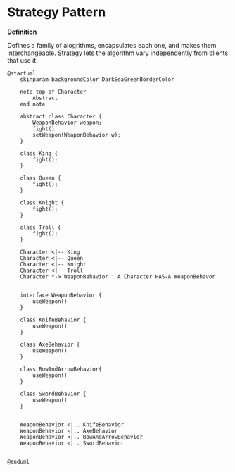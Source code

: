 # Strategy Pattern

**Definition**

Defines a family of alogrithms, encapsulates each one, and makes them interchangeable. Strategy lets the algorithm vary independently from clients that use it

```plantuml
@startuml
    skinparam backgroundColor DarkSeaGreenBorderColor
    
    note top of Character
        Abstract
    end note

    abstract class Character {
        WeaponBehavior weapon;
        fight()
        setWeapon(WeaponBehavior w);
    }

    class King {
        fight();
    }

    class Queen {
        fight();
    }

    class Knight {
        fight();
    }

    class Troll {
        fight();
    }

    Character <|-- King
    Character <|-- Queen
    Character <|-- Knight
    Character <|-- Troll
    Character *-> WeaponBehavior : A Character HAS-A WeaponBehavor


    interface WeaponBehavior {
        useWeapon()
    }

    class KnifeBehavior {
        useWeapon()
    }

    class AxeBehavior {
        useWeapon()
    }

    class BowAndArrowBehavior{
        useWeapon()
    }

    class SwordBehavior {
        useWeapon()
    }


    WeaponBehavior <|.. KnifeBehavior
    WeaponBehavior <|.. AxeBehavior
    WeaponBehavior <|.. BowAndArrowBehavior
    WeaponBehavior <|.. SwordBehavior
   
   
@enduml
```